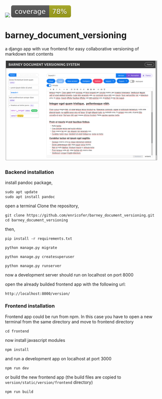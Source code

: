 ![](https://api.travis-ci.com/enricofer/barney_document_versioning.svg?branch=master) ![](coverage.svg)

# barney_document_versioning
a django app with vue frontend for easy collaborative versioning of markdown text contents

![](docs/bvs1.png)

### Backend installation

install pandoc package, 

```
sudo apt update
sudo apt install pandoc
```

open a terminal Clone the repository, 

```
git clone https://github.com/enricofer/barney_document_versioning.git
cd barney_document_versioning
```

then,

```
pip install -r requirements.txt
```

```
python manage.py migrate
```

```
python manage.py createsuperuser
```

```
python manage.py runserver
```

now a development server should run on localhost on port 8000

open the already builded frontend app  with the following url:

```
http://localhost:8000/version/
```

### Frontend installation

Frontend app could be run from npm. In this case you have to open a new terminal from the same directory and move to frontend directory

```
cd frontend
```

now install javascript modules

```
npm install
```

and run a development app on localhost at port 3000

```
npm run dev
```

or build the new frontend app (the build files are copied to `version/static/version/frontend` directory)

```
npm run build
```

